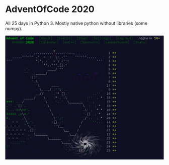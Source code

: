 # AdventOfCode 2020

All 25 days in Python 3. Mostly native python without libraries (some numpy).

![image info](../images/2020.png)
